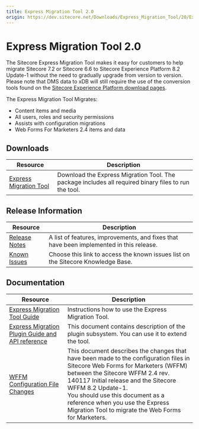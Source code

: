 ```yaml
---
title: Express Migration Tool 2.0
origin: https://dev.sitecore.net/Downloads/Express_Migration_Tool/20/Express_Migration_Tool_20_Initial_Release
---
```


# Express Migration Tool 2.0

The Sitecore Express Migration Tool makes it easy for customers to help migrate Sitecore 7.2 or Sitecore 6.6 to Sitecore Experience Platform 8.2 Update-1 without the need to gradually upgrade from version to version.  
Please note that DMS data to xDB will still require the use of the conversion tools found on the [Sitecore Experience Platform download pages](/downloads/Sitecore_Experience_Platform).

The Express Migration Tool Migrates: 

-   Content items and media 
-   All users, roles and security permissions 
-   Assists with configuration migrations
-   Web Forms For Marketers 2.4 items and data

## Downloads

 | Resource | Description |
 | --- | --- |
 | [Express Migration Tool](https://sitecoredev.azureedge.net/~/media/0BBF5B9FC87942BD8169E96BDD1F6D8C.ashx?date=20161213T100203) | Download the Express Migration Tool. The package includes all required binary files to run the tool. |

## Release Information

 | Resource | Description |
 | --- | --- |
 | [Release Notes](/downloads/Express%20Migration%20Tool/20/Express%20Migration%20Tool%2020%20Initial%20Release/Release%20Notes) | A list of features, improvements, and fixes that have been implemented in this release. |
 | [Known Issues](https://kb.sitecore.net/articles/583017) | Choose this link to access the known issues list on the Sitecore Knowledge Base. |

## Documentation

 | Resource | Description |
 | --- | --- |
 | [Express Migration Tool Guide](https://sitecoredev.azureedge.net/~/media/CF9395673AAF4BDCA7B97D8262AAF537.ashx?date=20180425T085551) | Instructions how to use the Express Migration Tool. |
 | [Express Migration Plugin Guide and API reference](https://sitecoredev.azureedge.net/~/media/3144961F65934654A7794298905DB16C.ashx?date=20161214T092307) | This document contains description of the plugin subsystem. You can use it to extend the tool. |
 | [WFFM Configuration File Changes](https://sitecoredev.azureedge.net/~/media/412A0617F862441FAF4B93853F7B2388.ashx?date=20161213T100204) | This document describes the changes that have been made to the configuration files in Sitecore Web Forms for Marketers (WFFM) between the Sitecore WFFM 2.4 rev. 140117 Initial release and the Sitecore WFFM 8.2 Update-1.  <br />You should use this document as a reference when you use the Express Migration Tool to migrate the Web Forms for Marketers. |